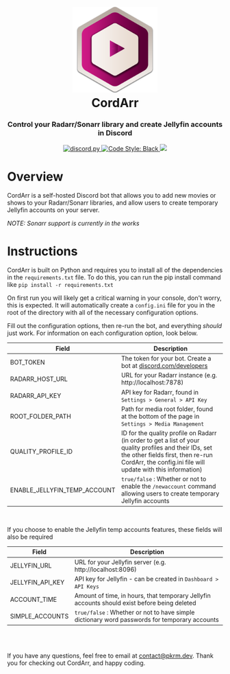 <h1 align="center">
  <br>
  <img src="cordarr.png" width="200" alt="CordArr Logo"></a>
  <br>
  CordArr<br>
</h1>

<h3 align="center">
    Control your Radarr/Sonarr library and create Jellyfin accounts in Discord
</h3>

<p align="center">
  <a href="https://github.com/Rapptz/discord.py/">
     <img src="https://img.shields.io/badge/discord-py-blue.svg" alt="discord.py">
  </a>
  <a href="https://github.com/psf/black">
    <img src="https://img.shields.io/badge/code%20style-black-000000.svg" alt="Code Style: Black">
  </a>
  <a href="https://makeapullrequest.com">
    <img src="https://img.shields.io/badge/PRs-welcome-brightgreen.svg">
  </a>
</p>

# Overview

CordArr is a self-hosted Discord bot that allows you to add new movies or shows to your Radarr/Sonarr libraries, and allow users to create temporary Jellyfin accounts on your server.

*NOTE: Sonarr support is currently in the works*

# Instructions

CordArr is built on Python and requires you to install all of the dependencies in the `requirements.txt` file. To do this, you can run the pip install command like `pip install -r requirements.txt`

On first run you will likely get a critical warning in your console, don't worry, this is expected. It will automatically create a `config.ini` file for you in the root of the directory with all of the necessary configuration options.

Fill out the configuration options, then re-run the bot, and everything *should* just work. For information on each configuration option, look below.

Field | Description
--- | ---
BOT_TOKEN | The token for your bot. Create a bot at [discord.com/developers](https://discord.com/developers)
RADARR_HOST_URL | URL for your Radarr instance (e.g. http://localhost:7878)
RADARR_API_KEY | API key for Radarr, found in `Settings > General > API Key`
ROOT_FOLDER_PATH | Path for media root folder, found at the bottom of the page in `Settings > Media Management`
QUALITY_PROFILE_ID | ID for the quality profile on Radarr (in order to get a list of your quality profiles and their IDs, set the other fields first, then re-run CordArr, the config.ini file will update with this information)
ENABLE_JELLYFIN_TEMP_ACCOUNT | `true/false` : Whether or not to enable the `/newaccount` command allowing users to create temporary Jellyfin accounts

<br>

If you choose to enable the Jellyfin temp accounts features, these fields will also be required

Field | Description
--- | ---
JELLYFIN_URL | URL for your Jellyfin server (e.g. http://localhost:8096)
JELLYFIN_API_KEY | API key for Jellyfin - can be created in `Dashboard > API Keys`
ACCOUNT_TIME | Amount of time, in hours, that temporary Jellyfin accounts should exist before being deleted
SIMPLE_ACCOUNTS | `true/false` : Whether or not to have simple dictionary word passwords for temporary accounts

<br>
<br>

If you have any questions, feel free to email at [contact@pkrm.dev](mailto:contact@pkrm.dev). Thank you for checking out CordArr, and happy coding.
